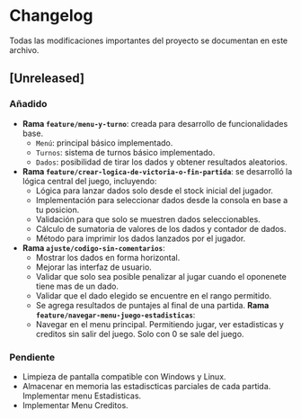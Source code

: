 # Changelog

Todas las modificaciones importantes del proyecto se documentan en este archivo.

## [Unreleased]

### Añadido
- **Rama `feature/menu-y-turno`**: creada para desarrollo de funcionalidades base.
  - `Menú`: principal básico implementado.
  - `Turnos`: sistema de turnos básico implementado.
  - `Dados`: posibilidad de tirar los dados y obtener resultados aleatorios.
- **Rama `feature/crear-logica-de-victoria-o-fin-partida`**: se desarrolló la lógica central del juego, incluyendo:
  - Lógica para lanzar dados solo desde el stock inicial del jugador.
  - Implementación para seleccionar dados desde la consola en base a tu posicion.
  - Validación para que solo se muestren dados seleccionables.
  - Cálculo de sumatoria de valores de los dados y contador de dados.  
  - Método para imprimir los dados lanzados por el jugador.
- **Rama `ajuste/codigo-sin-comentarios`**:
  - Mostrar los dados en forma horizontal.
  - Mejorar las interfaz de usuario.
  - Validar que solo sea posible penalizar al jugar cuando el oponenete tiene mas de un dado.
  - Validar que el dado elegido se encuentre en el rango permitido.
  - Se agrega resultados de puntajes al final de una partida.
**Rama `feature/navegar-menu-juego-estadisticas`**:
  - Navegar en el menu principal. Permitiendo jugar, ver estadisticas y creditos sin salir del juego. Solo con 0 se sale del juego.


### Pendiente
- Limpieza de pantalla compatible con Windows y Linux.
- Almacenar en memoria las estadiscticas parciales de cada partida. Implementar menu Estadisticas.
- Implementar Menu Creditos. 


